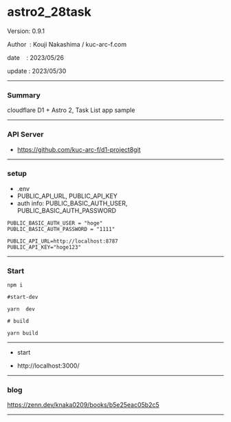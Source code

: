 ﻿# astro2_28task

 Version: 0.9.1

 Author  : Kouji Nakashima / kuc-arc-f.com

 date    : 2023/05/26

 update  : 2023/05/30

***
### Summary

cloudflare D1 + Astro 2, Task List app sample

***
### API Server

* https://github.com/kuc-arc-f/d1-project8git

***
### setup
* .env
* PUBLIC_API_URL, PUBLIC_API_KEY
* auth info: PUBLIC_BASIC_AUTH_USER, PUBLIC_BASIC_AUTH_PASSWORD

```
PUBLIC_BASIC_AUTH_USER = "hoge"
PUBLIC_BASIC_AUTH_PASSWORD = "1111"

PUBLIC_API_URL=http://localhost:8787
PUBLIC_API_KEY="hoge123"
```

***
### Start

```
npm i

#start-dev

yarn  dev

# build

yarn build
```

***
* start

* http://localhost:3000/

***
### blog

https://zenn.dev/knaka0209/books/b5e25eac05b2c5

***

